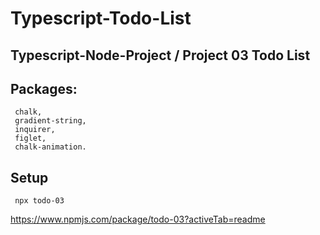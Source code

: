 # Typescript-Todo-List
## Typescript-Node-Project / Project 03 Todo List

## Packages:
```
 chalk,
 gradient-string,
 inquirer,
 figlet,
 chalk-animation.
```

 ## Setup
```
 npx todo-03
```
https://www.npmjs.com/package/todo-03?activeTab=readme

